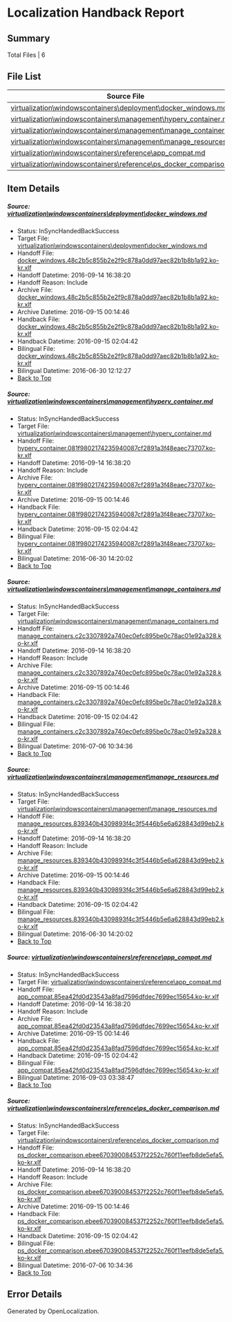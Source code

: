 # <a name='report-top'></a> Localization Handback Report

## Summary
 Total Files | 6

## File List
 Source File | Status | Details 
 ----------- | ------ | ------- 
 [virtualization\windowscontainers\deployment\docker_windows.md](https://github.com/Microsoft/Virtualization-Documentation-Private/blob/59626096d428072dec098c7817e2d6b39c10e9cf/virtualization/windowscontainers/deployment/docker_windows.md) | InSyncHandedBackSuccess | [Details](#c93337ae0b42cf3a483a6e66ea0b77f3223dfbac229)
 [virtualization\windowscontainers\management\hyperv_container.md](https://github.com/Microsoft/Virtualization-Documentation-Private/blob/59626096d428072dec098c7817e2d6b39c10e9cf/virtualization/windowscontainers/management/hyperv_container.md) | InSyncHandedBackSuccess | [Details](#ca15f64ec114a5763e54f1891a4045b43a5fa286254)
 [virtualization\windowscontainers\management\manage_containers.md](https://github.com/Microsoft/Virtualization-Documentation-Private/blob/59626096d428072dec098c7817e2d6b39c10e9cf/virtualization/windowscontainers/management/manage_containers.md) | InSyncHandedBackSuccess | [Details](#e44f3f44e9beb0b7ed3054bc51fad44a0ecda1cd255)
 [virtualization\windowscontainers\management\manage_resources.md](https://github.com/Microsoft/Virtualization-Documentation-Private/blob/59626096d428072dec098c7817e2d6b39c10e9cf/virtualization/windowscontainers/management/manage_resources.md) | InSyncHandedBackSuccess | [Details](#7544e91856d969b09241df7a466d776d818a2968258)
 [virtualization\windowscontainers\reference\app_compat.md](https://github.com/Microsoft/Virtualization-Documentation-Private/blob/59626096d428072dec098c7817e2d6b39c10e9cf/virtualization/windowscontainers/reference/app_compat.md) | InSyncHandedBackSuccess | [Details](#ba5c77d51e263b776557ea8021c03e76ba37bcb7319)
 [virtualization\windowscontainers\reference\ps_docker_comparison.md](https://github.com/Microsoft/Virtualization-Documentation-Private/blob/59626096d428072dec098c7817e2d6b39c10e9cf/virtualization/windowscontainers/reference/ps_docker_comparison.md) | InSyncHandedBackSuccess | [Details](#4e0abfdf7c96a78ba8e8a74a7eb273b2032d85fd320)

## Item Details
##### <a name='c93337ae0b42cf3a483a6e66ea0b77f3223dfbac229'></a> Source: [virtualization\windowscontainers\deployment\docker_windows.md](https://github.com/Microsoft/Virtualization-Documentation-Private/blob/59626096d428072dec098c7817e2d6b39c10e9cf/virtualization/windowscontainers/deployment/docker_windows.md)
* Status: InSyncHandedBackSuccess
* Target File: [virtualization\windowscontainers\deployment\docker_windows.md](https://github.com/Microsoft/Virtualization-Documentation-Private.ko-kr/blob/a41d97c09d0394620133660011595655a3854e90/virtualization/windowscontainers/deployment/docker_windows.md)
* Handoff File: [docker_windows.48c2b5c855b2e2f9c878a0dd97aec82b1b8b1a92.ko-kr.xlf](https://github.com/Microsoft/Virtualization-Documentation-Private.handoff/blob/fb815309bba0a6f63ee35155e484227bcb9eaf2e/ol-handoff/Microsoft/Virtualization-Documentation-Private.ko-kr/live/docker_windows.48c2b5c855b2e2f9c878a0dd97aec82b1b8b1a92.ko-kr.xlf)
* Handoff Datetime: 2016-09-14 16:38:20
* Handoff Reason: Include
* Archive File: [docker_windows.48c2b5c855b2e2f9c878a0dd97aec82b1b8b1a92.ko-kr.xlf](https://github.com/Microsoft/Virtualization-Documentation-Private.handoff/blob/2f8474b84e204323769e290a78ad18f8507b17ac/ol-archive/Microsoft/Virtualization-Documentation-Private.ko-kr/live/docker_windows.48c2b5c855b2e2f9c878a0dd97aec82b1b8b1a92.ko-kr.xlf)
* Archive Datetime: 2016-09-15 00:14:46
* Handback File: [docker_windows.48c2b5c855b2e2f9c878a0dd97aec82b1b8b1a92.ko-kr.xlf](https://github.com/Microsoft/Virtualization-Documentation-Private.handback/blob/eae98a1d2f453fad1821bd36aee8160efd0f761b/ol-handback/Microsoft/Virtualization-Documentation-Private.ko-kr/live/docker_windows.48c2b5c855b2e2f9c878a0dd97aec82b1b8b1a92.ko-kr.xlf)
* Handback Datetime: 2016-09-15 02:04:42
* Bilingual File: [docker_windows.48c2b5c855b2e2f9c878a0dd97aec82b1b8b1a92.ko-kr.xlf](https://github.com/Microsoft/Virtualization-Documentation-Private.handback/blob/6dd1f8aa71b61ce080a113c9a2bb80ede1aa199c/ol-handback/Microsoft/Virtualization-Documentation-Private.ko-kr/live/docker_windows.48c2b5c855b2e2f9c878a0dd97aec82b1b8b1a92.ko-kr.xlf)
* Bilingual Datetime: 2016-06-30 12:12:27
* [Back to Top](#report-top)

##### <a name='ca15f64ec114a5763e54f1891a4045b43a5fa286254'></a> Source: [virtualization\windowscontainers\management\hyperv_container.md](https://github.com/Microsoft/Virtualization-Documentation-Private/blob/59626096d428072dec098c7817e2d6b39c10e9cf/virtualization/windowscontainers/management/hyperv_container.md)
* Status: InSyncHandedBackSuccess
* Target File: [virtualization\windowscontainers\management\hyperv_container.md](https://github.com/Microsoft/Virtualization-Documentation-Private.ko-kr/blob/a41d97c09d0394620133660011595655a3854e90/virtualization/windowscontainers/management/hyperv_container.md)
* Handoff File: [hyperv_container.081f9802174235940087cf2891a3f48eaec73707.ko-kr.xlf](https://github.com/Microsoft/Virtualization-Documentation-Private.handoff/blob/fb815309bba0a6f63ee35155e484227bcb9eaf2e/ol-handoff/Microsoft/Virtualization-Documentation-Private.ko-kr/live/hyperv_container.081f9802174235940087cf2891a3f48eaec73707.ko-kr.xlf)
* Handoff Datetime: 2016-09-14 16:38:20
* Handoff Reason: Include
* Archive File: [hyperv_container.081f9802174235940087cf2891a3f48eaec73707.ko-kr.xlf](https://github.com/Microsoft/Virtualization-Documentation-Private.handoff/blob/2f8474b84e204323769e290a78ad18f8507b17ac/ol-archive/Microsoft/Virtualization-Documentation-Private.ko-kr/live/hyperv_container.081f9802174235940087cf2891a3f48eaec73707.ko-kr.xlf)
* Archive Datetime: 2016-09-15 00:14:46
* Handback File: [hyperv_container.081f9802174235940087cf2891a3f48eaec73707.ko-kr.xlf](https://github.com/Microsoft/Virtualization-Documentation-Private.handback/blob/eae98a1d2f453fad1821bd36aee8160efd0f761b/ol-handback/Microsoft/Virtualization-Documentation-Private.ko-kr/live/hyperv_container.081f9802174235940087cf2891a3f48eaec73707.ko-kr.xlf)
* Handback Datetime: 2016-09-15 02:04:42
* Bilingual File: [hyperv_container.081f9802174235940087cf2891a3f48eaec73707.ko-kr.xlf](https://github.com/Microsoft/Virtualization-Documentation-Private.handback/blob/01d346511adc443cdef7b11bd7b47e2e05446f03/ol-handback/Microsoft/Virtualization-Documentation-Private.ko-kr/live/hyperv_container.081f9802174235940087cf2891a3f48eaec73707.ko-kr.xlf)
* Bilingual Datetime: 2016-06-30 14:20:02
* [Back to Top](#report-top)

##### <a name='e44f3f44e9beb0b7ed3054bc51fad44a0ecda1cd255'></a> Source: [virtualization\windowscontainers\management\manage_containers.md](https://github.com/Microsoft/Virtualization-Documentation-Private/blob/59626096d428072dec098c7817e2d6b39c10e9cf/virtualization/windowscontainers/management/manage_containers.md)
* Status: InSyncHandedBackSuccess
* Target File: [virtualization\windowscontainers\management\manage_containers.md](https://github.com/Microsoft/Virtualization-Documentation-Private.ko-kr/blob/a41d97c09d0394620133660011595655a3854e90/virtualization/windowscontainers/management/manage_containers.md)
* Handoff File: [manage_containers.c2c3307892a740ec0efc895be0c78ac01e92a328.ko-kr.xlf](https://github.com/Microsoft/Virtualization-Documentation-Private.handoff/blob/fb815309bba0a6f63ee35155e484227bcb9eaf2e/ol-handoff/Microsoft/Virtualization-Documentation-Private.ko-kr/live/manage_containers.c2c3307892a740ec0efc895be0c78ac01e92a328.ko-kr.xlf)
* Handoff Datetime: 2016-09-14 16:38:20
* Handoff Reason: Include
* Archive File: [manage_containers.c2c3307892a740ec0efc895be0c78ac01e92a328.ko-kr.xlf](https://github.com/Microsoft/Virtualization-Documentation-Private.handoff/blob/2f8474b84e204323769e290a78ad18f8507b17ac/ol-archive/Microsoft/Virtualization-Documentation-Private.ko-kr/live/manage_containers.c2c3307892a740ec0efc895be0c78ac01e92a328.ko-kr.xlf)
* Archive Datetime: 2016-09-15 00:14:46
* Handback File: [manage_containers.c2c3307892a740ec0efc895be0c78ac01e92a328.ko-kr.xlf](https://github.com/Microsoft/Virtualization-Documentation-Private.handback/blob/eae98a1d2f453fad1821bd36aee8160efd0f761b/ol-handback/Microsoft/Virtualization-Documentation-Private.ko-kr/live/manage_containers.c2c3307892a740ec0efc895be0c78ac01e92a328.ko-kr.xlf)
* Handback Datetime: 2016-09-15 02:04:42
* Bilingual File: [manage_containers.c2c3307892a740ec0efc895be0c78ac01e92a328.ko-kr.xlf](https://github.com/Microsoft/Virtualization-Documentation-Private.handback/blob/42a66c42c8d87bfc60570e69e9a4c3c9e6028eb8/ol-handback/Microsoft/Virtualization-Documentation-Private.ko-kr/live/manage_containers.c2c3307892a740ec0efc895be0c78ac01e92a328.ko-kr.xlf)
* Bilingual Datetime: 2016-07-06 10:34:36
* [Back to Top](#report-top)

##### <a name='7544e91856d969b09241df7a466d776d818a2968258'></a> Source: [virtualization\windowscontainers\management\manage_resources.md](https://github.com/Microsoft/Virtualization-Documentation-Private/blob/59626096d428072dec098c7817e2d6b39c10e9cf/virtualization/windowscontainers/management/manage_resources.md)
* Status: InSyncHandedBackSuccess
* Target File: [virtualization\windowscontainers\management\manage_resources.md](https://github.com/Microsoft/Virtualization-Documentation-Private.ko-kr/blob/a41d97c09d0394620133660011595655a3854e90/virtualization/windowscontainers/management/manage_resources.md)
* Handoff File: [manage_resources.839340b4309893f4c3f5446b5e6a628843d99eb2.ko-kr.xlf](https://github.com/Microsoft/Virtualization-Documentation-Private.handoff/blob/fb815309bba0a6f63ee35155e484227bcb9eaf2e/ol-handoff/Microsoft/Virtualization-Documentation-Private.ko-kr/live/manage_resources.839340b4309893f4c3f5446b5e6a628843d99eb2.ko-kr.xlf)
* Handoff Datetime: 2016-09-14 16:38:20
* Handoff Reason: Include
* Archive File: [manage_resources.839340b4309893f4c3f5446b5e6a628843d99eb2.ko-kr.xlf](https://github.com/Microsoft/Virtualization-Documentation-Private.handoff/blob/2f8474b84e204323769e290a78ad18f8507b17ac/ol-archive/Microsoft/Virtualization-Documentation-Private.ko-kr/live/manage_resources.839340b4309893f4c3f5446b5e6a628843d99eb2.ko-kr.xlf)
* Archive Datetime: 2016-09-15 00:14:46
* Handback File: [manage_resources.839340b4309893f4c3f5446b5e6a628843d99eb2.ko-kr.xlf](https://github.com/Microsoft/Virtualization-Documentation-Private.handback/blob/eae98a1d2f453fad1821bd36aee8160efd0f761b/ol-handback/Microsoft/Virtualization-Documentation-Private.ko-kr/live/manage_resources.839340b4309893f4c3f5446b5e6a628843d99eb2.ko-kr.xlf)
* Handback Datetime: 2016-09-15 02:04:42
* Bilingual File: [manage_resources.839340b4309893f4c3f5446b5e6a628843d99eb2.ko-kr.xlf](https://github.com/Microsoft/Virtualization-Documentation-Private.handback/blob/01d346511adc443cdef7b11bd7b47e2e05446f03/ol-handback/Microsoft/Virtualization-Documentation-Private.ko-kr/live/manage_resources.839340b4309893f4c3f5446b5e6a628843d99eb2.ko-kr.xlf)
* Bilingual Datetime: 2016-06-30 14:20:02
* [Back to Top](#report-top)

##### <a name='ba5c77d51e263b776557ea8021c03e76ba37bcb7319'></a> Source: [virtualization\windowscontainers\reference\app_compat.md](https://github.com/Microsoft/Virtualization-Documentation-Private/blob/59626096d428072dec098c7817e2d6b39c10e9cf/virtualization/windowscontainers/reference/app_compat.md)
* Status: InSyncHandedBackSuccess
* Target File: [virtualization\windowscontainers\reference\app_compat.md](https://github.com/Microsoft/Virtualization-Documentation-Private.ko-kr/blob/a41d97c09d0394620133660011595655a3854e90/virtualization/windowscontainers/reference/app_compat.md)
* Handoff File: [app_compat.85ea42fd0d23543a8fad7596dfdec7699ec15654.ko-kr.xlf](https://github.com/Microsoft/Virtualization-Documentation-Private.handoff/blob/fb815309bba0a6f63ee35155e484227bcb9eaf2e/ol-handoff/Microsoft/Virtualization-Documentation-Private.ko-kr/live/app_compat.85ea42fd0d23543a8fad7596dfdec7699ec15654.ko-kr.xlf)
* Handoff Datetime: 2016-09-14 16:38:20
* Handoff Reason: Include
* Archive File: [app_compat.85ea42fd0d23543a8fad7596dfdec7699ec15654.ko-kr.xlf](https://github.com/Microsoft/Virtualization-Documentation-Private.handoff/blob/2f8474b84e204323769e290a78ad18f8507b17ac/ol-archive/Microsoft/Virtualization-Documentation-Private.ko-kr/live/app_compat.85ea42fd0d23543a8fad7596dfdec7699ec15654.ko-kr.xlf)
* Archive Datetime: 2016-09-15 00:14:46
* Handback File: [app_compat.85ea42fd0d23543a8fad7596dfdec7699ec15654.ko-kr.xlf](https://github.com/Microsoft/Virtualization-Documentation-Private.handback/blob/eae98a1d2f453fad1821bd36aee8160efd0f761b/ol-handback/Microsoft/Virtualization-Documentation-Private.ko-kr/live/app_compat.85ea42fd0d23543a8fad7596dfdec7699ec15654.ko-kr.xlf)
* Handback Datetime: 2016-09-15 02:04:42
* Bilingual File: [app_compat.85ea42fd0d23543a8fad7596dfdec7699ec15654.ko-kr.xlf](https://github.com/Microsoft/Virtualization-Documentation-Private.handback/blob/75f016620d357a72a572e29fd73e31b87c935a83/ol-handback/Microsoft/Virtualization-Documentation-Private.ko-kr/live/app_compat.85ea42fd0d23543a8fad7596dfdec7699ec15654.ko-kr.xlf)
* Bilingual Datetime: 2016-09-03 03:38:47
* [Back to Top](#report-top)

##### <a name='4e0abfdf7c96a78ba8e8a74a7eb273b2032d85fd320'></a> Source: [virtualization\windowscontainers\reference\ps_docker_comparison.md](https://github.com/Microsoft/Virtualization-Documentation-Private/blob/59626096d428072dec098c7817e2d6b39c10e9cf/virtualization/windowscontainers/reference/ps_docker_comparison.md)
* Status: InSyncHandedBackSuccess
* Target File: [virtualization\windowscontainers\reference\ps_docker_comparison.md](https://github.com/Microsoft/Virtualization-Documentation-Private.ko-kr/blob/a41d97c09d0394620133660011595655a3854e90/virtualization/windowscontainers/reference/ps_docker_comparison.md)
* Handoff File: [ps_docker_comparison.ebee670390084537f2252c760f11eefb8de5efa5.ko-kr.xlf](https://github.com/Microsoft/Virtualization-Documentation-Private.handoff/blob/fb815309bba0a6f63ee35155e484227bcb9eaf2e/ol-handoff/Microsoft/Virtualization-Documentation-Private.ko-kr/live/ps_docker_comparison.ebee670390084537f2252c760f11eefb8de5efa5.ko-kr.xlf)
* Handoff Datetime: 2016-09-14 16:38:20
* Handoff Reason: Include
* Archive File: [ps_docker_comparison.ebee670390084537f2252c760f11eefb8de5efa5.ko-kr.xlf](https://github.com/Microsoft/Virtualization-Documentation-Private.handoff/blob/2f8474b84e204323769e290a78ad18f8507b17ac/ol-archive/Microsoft/Virtualization-Documentation-Private.ko-kr/live/ps_docker_comparison.ebee670390084537f2252c760f11eefb8de5efa5.ko-kr.xlf)
* Archive Datetime: 2016-09-15 00:14:46
* Handback File: [ps_docker_comparison.ebee670390084537f2252c760f11eefb8de5efa5.ko-kr.xlf](https://github.com/Microsoft/Virtualization-Documentation-Private.handback/blob/eae98a1d2f453fad1821bd36aee8160efd0f761b/ol-handback/Microsoft/Virtualization-Documentation-Private.ko-kr/live/ps_docker_comparison.ebee670390084537f2252c760f11eefb8de5efa5.ko-kr.xlf)
* Handback Datetime: 2016-09-15 02:04:42
* Bilingual File: [ps_docker_comparison.ebee670390084537f2252c760f11eefb8de5efa5.ko-kr.xlf](https://github.com/Microsoft/Virtualization-Documentation-Private.handback/blob/42a66c42c8d87bfc60570e69e9a4c3c9e6028eb8/ol-handback/Microsoft/Virtualization-Documentation-Private.ko-kr/live/ps_docker_comparison.ebee670390084537f2252c760f11eefb8de5efa5.ko-kr.xlf)
* Bilingual Datetime: 2016-07-06 10:34:36
* [Back to Top](#report-top)


## Error Details

Generated by OpenLocalization.
